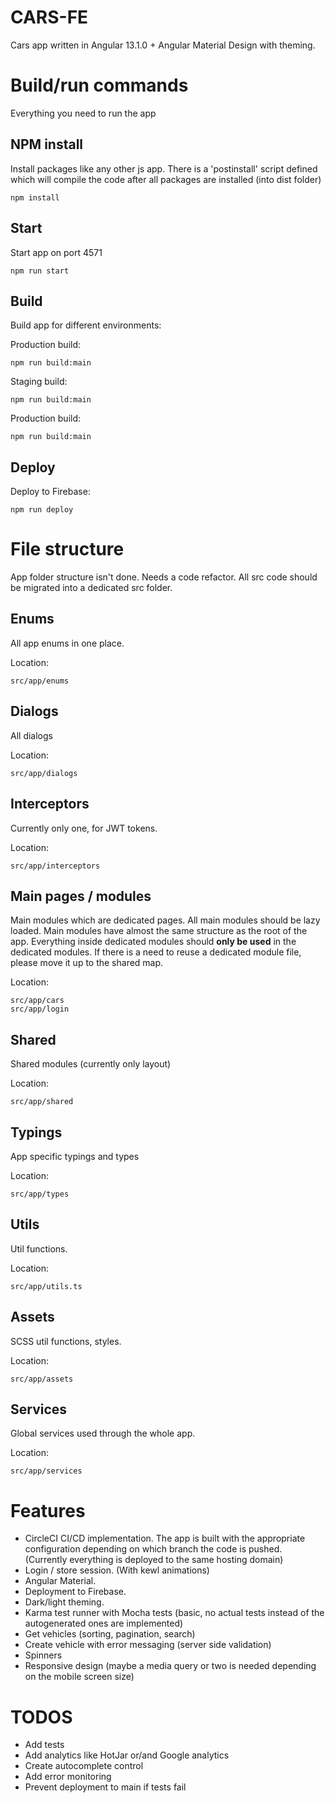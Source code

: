 # CARS-FE

Cars app written in Angular 13.1.0 + Angular Material Design with theming.


# Build/run commands
Everything you need to run the app

## NPM install
Install packages like any other js app. There is a 'postinstall' script defined which will compile the code after all packages are installed (into dist folder)

    npm install


## Start
Start app on port 4571

    npm run start

## Build
Build app for different environments:

Production build:

    npm run build:main

Staging build:

    npm run build:main

Production build:

    npm run build:main


## Deploy
Deploy to Firebase:

    npm run deploy




# File structure

App folder structure isn't done. Needs a code refactor. All src code should be migrated into a dedicated src folder.

## Enums
All app enums in one place.

Location: 

    src/app/enums
    
## Dialogs
All dialogs

Location: 

    src/app/dialogs

## Interceptors
Currently only one, for JWT tokens.

Location:

    src/app/interceptors

## Main pages / modules
Main modules which are dedicated pages. All main modules should be lazy loaded.
Main modules have almost the same structure as the root of the app. Everything inside dedicated modules should **only be used** in the dedicated modules. If there is a need to reuse a dedicated module file, please move it up to the shared map.

Location:

    src/app/cars
    src/app/login



## Shared
Shared modules (currently only layout)

Location:

    src/app/shared

## Typings
App specific typings and types

Location:

    src/app/types

## Utils
Util functions.

Location:

    src/app/utils.ts

## Assets
SCSS util functions, styles.

Location:

    src/app/assets

    
## Services
Global services used through the whole app.

Location:

    src/app/services



# Features

 - CircleCI CI/CD implementation. The app is built with the appropriate configuration depending on which branch the code is pushed. (Currently everything is deployed to the same hosting domain)
 - Login / store session. (With kewl animations)
 - Angular Material.
 - Deployment to Firebase.
 - Dark/light theming.
 - Karma test runner with Mocha tests (basic, no actual tests instead of the autogenerated ones are implemented)
 - Get vehicles (sorting, pagination, search)
 - Create vehicle with error messaging (server side validation)
 - Spinners
 - Responsive design (maybe a media query or two is needed depending on the mobile screen size)

# TODOS
 - Add tests
 - Add analytics like HotJar or/and Google analytics
 - Create autocomplete control
 - Add error monitoring
 - Prevent deployment to main if tests fail
